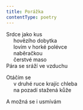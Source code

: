 ```yaml
---
title: Porážka
contentType: poetry
---
```


<section>

Srdce jako kus  
     hovězího dobytka  
     lovím v horké polévce  
     naběračkou  
     čerstvé maso  
Pára se sráží ve vzduchu

Otáčím se  
     v druhé ruce krajíc chleba  
     na pozadí stažená kůže

</section>

<section>

A možná se i usmívám

</section>
